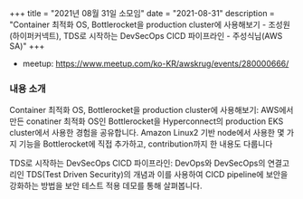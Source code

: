 +++
title = "2021년 08월 31일 소모임"
date = "2021-08-31"
description = "Container 최적화 OS, Bottlerocket을 production cluster에 사용해보기 - 조성원(하이퍼커넥트), TDS로 시작하는 DevSecOps CICD 파이프라인 - 주성식님(AWS SA)"
+++

<div style="text-align:center">
</div>

- meetup: https://www.meetup.com/ko-KR/awskrug/events/280000666/

### 내용 소개
Container 최적화 OS, Bottlerocket을 production cluster에 사용해보기: AWS에서 만든 conatiner 최적화 OS인 Bottlerocket을 Hyperconnect의 production EKS cluster에서 사용한 경험을 공유합니다.
Amazon Linux2 기반 node에서 사용한 몇 가지 기능을 Bottlerocket에 직접 추가하고, contribution까지 한 내용도 다룹니다

TDS로 시작하는 DevSecOps CICD 파이프라인: DevOps와 DevSecOps의 연결고리인 TDS(Test Driven Security)의 개념과 이를 사용하여 CICD pipeline에 보안을 강화하는 방법을 보안 테스트 적용 데모를 통해 살펴봅니다.